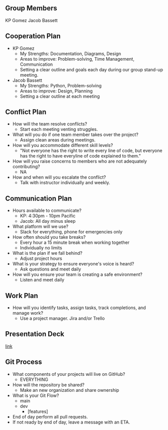 ## Group Members
KP Gomez
Jacob Bassett

## Cooperation Plan
* KP Gomez
  * My Strengths: Documentation, Diagrams, Design
  * Areas to improve: Problem-solving, Time Management, Communication
  * Setting a clear outline and goals each day during our group stand-up meeting.
* Jacob Bassett
  * My Strengths: Python, Problem-solving
  * Areas to improve: Design, Planning
  * Setting a clear outline at each meeting
       
## Conflict Plan
* How will the team resolve conflicts?
  * Start each meeting venting struggles.
* What will you do if one team member takes over the project?
  * Assign clean areas during meetings.
* How will you accommodate different skill levels?
  * "Not everyone has the right to write every line of code, but everyone has the right to have everyline of code explained to them."
* How will you raise concerns to members who are not adequately contributing?
  * NA
* How and when will you escalate the conflict?
  * Talk with instructor individually and weekly.

## Communication Plan
* Hours available to communicate?
  * KP: 4:30pm - 10pm Pacific
  * Jacob: All day minus sleep 
* What platform will we use?
  * Slack for everything, phone for emergencies only
* How often should you take breaks?
  * Every hour a 15 minute break when working together
  * Individually no limits
* What is the plan if we fall behind?
  * Adjust project hours
* What is your strategy to ensure everyone's voice is heard?
  * Ask questions and meet daily
* How will you ensure your team is creating a safe environment?
  * Listen and meet daily

## Work Plan
* How will you identify tasks, assign tasks, track completions, and manage work?
  * Use a project manager. Jira and/or Trello
 
## Presentation Deck
[link](https://docs.google.com/presentation/d/1PNVABO1b_o4eQ2zUE3RjELq0qux4Bm2yaHkFW6v-bNQ/edit?usp=sharing)
  
## Git Process
* What components of your projects will live on GitHub? 
  * EVERYTHING
* How will the repository be shared?
  * Make an new organization and share ownership
* What is your Git Flow?
  * main
  * dev
    * [features]
* End of day perform all pull requests.
* If not ready by end of day, leave a message with an ETA.

            
